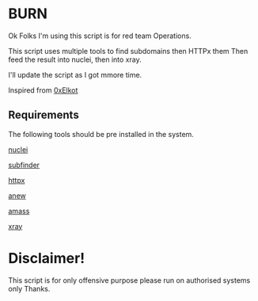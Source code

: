 
# BURN

Ok Folks I'm using this script is for red team Operations.

   
This script uses multiple tools to find subdomains then HTTPx them
Then feed the result into nuclei, then into xray.

I'll update the script as I got mmore time.

Inspired from [0xElkot](https://medium.com/@0xelkot/how-i-get-10-sqli-and-30-xss-via-automation-tool-cebbd9104479)
## Requirements
The following tools should be pre installed in the system.

[nuclei](https://github.com/projectdiscovery/nuclei)

[subfinder](https://github.com/projectdiscovery/subfinder)

[httpx](https://github.com/projectdiscovery/httpx)

[anew](https://github.com/tomnomnom/anew)

[amass](https://github.com/OWASP/Amass)

[xray](https://github.com/chaitin/xray)



# Disclaimer!

This script is for only offensive purpose please run on authorised systems only Thanks.
